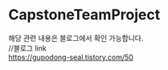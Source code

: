 # CapstoneTeamProject

해당 관련 내용은 블로그에서 확인 가능합니다.<br>
//블로그 link<br>
https://gupodong-seal.tistory.com/50

